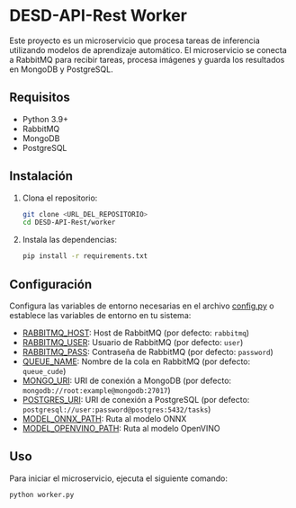 # DESD-API-Rest Worker

Este proyecto es un microservicio que procesa tareas de inferencia utilizando modelos de aprendizaje automático. El microservicio se conecta a RabbitMQ para recibir tareas, procesa imágenes y guarda los resultados en MongoDB y PostgreSQL.

## Requisitos

- Python 3.9+
- RabbitMQ
- MongoDB
- PostgreSQL

## Instalación

1. Clona el repositorio:
    ```sh
    git clone <URL_DEL_REPOSITORIO>
    cd DESD-API-Rest/worker
    ```

2. Instala las dependencias:
    ```sh
    pip install -r requirements.txt
    ```

## Configuración

Configura las variables de entorno necesarias en el archivo [config.py](http://_vscodecontentref_/1) o establece las variables de entorno en tu sistema:

- [RABBITMQ_HOST](http://_vscodecontentref_/2): Host de RabbitMQ (por defecto: `rabbitmq`)
- [RABBITMQ_USER](http://_vscodecontentref_/3): Usuario de RabbitMQ (por defecto: `user`)
- [RABBITMQ_PASS](http://_vscodecontentref_/4): Contraseña de RabbitMQ (por defecto: `password`)
- [QUEUE_NAME](http://_vscodecontentref_/5): Nombre de la cola en RabbitMQ (por defecto: `queue_cude`)
- [MONGO_URI](http://_vscodecontentref_/6): URI de conexión a MongoDB (por defecto: `mongodb://root:example@mongodb:27017`)
- [POSTGRES_URI](http://_vscodecontentref_/7): URI de conexión a PostgreSQL (por defecto: `postgresql://user:password@postgres:5432/tasks`)
- [MODEL_ONNX_PATH](http://_vscodecontentref_/8): Ruta al modelo ONNX
- [MODEL_OPENVINO_PATH](http://_vscodecontentref_/9): Ruta al modelo OpenVINO

## Uso

Para iniciar el microservicio, ejecuta el siguiente comando:

```sh
python worker.py